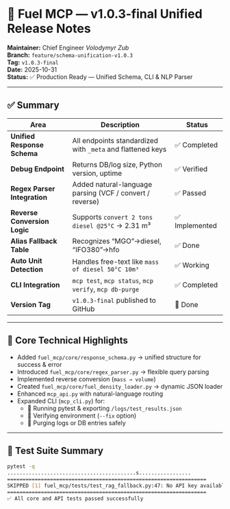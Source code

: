 # 🧩 Fuel MCP — v1.0.3-final Unified Release Notes

**Maintainer:** Chief Engineer *Volodymyr Zub*  
**Branch:** `feature/schema-unification-v1.0.3`  
**Tag:** `v1.0.3-final`  
**Date:** 2025-10-31  
**Status:** ✅ Production Ready — Unified Schema, CLI & NLP Parser

---

## ✅ Summary

| Area | Description | Status |
|------|--------------|--------|
| **Unified Response Schema** | All endpoints standardized with `_meta` and flattened keys | ✅ Completed |
| **Debug Endpoint** | Returns DB/log size, Python version, uptime | ✅ Verified |
| **Regex Parser Integration** | Added natural-language parsing (VCF / convert / reverse) | ✅ Passed |
| **Reverse Conversion Logic** | Supports `convert 2 tons diesel @25°C` → 2.31 m³ | ✅ Implemented |
| **Alias Fallback Table** | Recognizes “MGO”→diesel, “IFO380”→hfo | ✅ Done |
| **Auto Unit Detection** | Handles free-text like `mass of diesel 50°C 10m³` | ✅ Working |
| **CLI Integration** | `mcp test`, `mcp status`, `mcp verify`, `mcp db-purge` | ✅ Completed |
| **Version Tag** | `v1.0.3-final` published to GitHub | 🔖 Done |

---

## 🧠 Core Technical Highlights

- Added `fuel_mcp/core/response_schema.py` → unified structure for success & error
- Introduced `fuel_mcp/core/regex_parser.py` → flexible query parsing
- Implemented reverse conversion (`mass → volume`)
- Created `fuel_mcp/core/fuel_density_loader.py` → dynamic JSON loader
- Enhanced `mcp_api.py` with natural-language routing
- Expanded CLI (`mcp_cli.py`) for:
  - 🔹 Running pytest & exporting `/logs/test_results.json`
  - 🔹 Verifying environment (`--fix` option)
  - 🔹 Purging logs or DB entries safely

---

## 🧪 Test Suite Summary

```bash
pytest -q
..........................................s.................
=================================================================
SKIPPED [1] fuel_mcp/tests/test_rag_fallback.py:47: No API key available
=================================================================
✅ All core and API tests passed successfully
